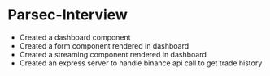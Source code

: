 # Parsec-Interview
- Created a dashboard component
- Created a form component rendered in dashboard
- Created a streaming component rendered in dashboard
- Created an express server to handle binance api call to get trade history
